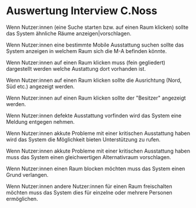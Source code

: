 # Auswertung Interview C.Noss

Wenn Nutzer:innen (eine Suche starten bzw. auf einen Raum klicken) sollte das System ähnliche Räume anzeigen|vorschlagen.

Wenn Nutzer:innen eine bestimmte Mobile Ausstattung suchen sollte das System anzeigen in welchem Raum sich die M-A befinden könnte.

Wenn Nutzer:innen auf einen Raum klicken muss (fein gegliedert) dargestellt werden welche Austattung dort vorhanden ist.

Wenn Nutzer:innen auf einen Raum klicken sollte die Ausrichtung (Nord, Süd etc.) angezeigt werden.

Wenn Nutzer:innen auf einen Raum klicken sollte der "Besitzer" angezeigt werden.

Wenn Nutzer:innen defekte Ausstattung vorfinden wird das System eine Meldung entgegen nehmen.

Wenn Nutzer:innen akkute Probleme mit einer kritischen Ausstattung haben wird das System die Möglichkeit bieten Unterstützung zu rufen.

Wenn Nutzer:innen akkute Probleme mit einer kritischen Ausstattung haben muss das System einen gleichwertigen Alternativraum vorschlagen.

Wenn Nutzer:innen einen Raum blocken möchten muss das System einen Grund verlangen.

Wenn Nutzer:innen andere Nutzer:innen für einen Raum freischalten möchten muss das System dies für einzelne oder mehrere Personen ermöglichen.
